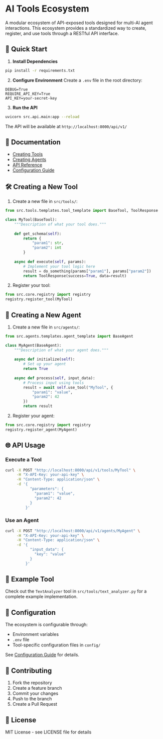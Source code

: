 # AI Tools Ecosystem

A modular ecosystem of API-exposed tools designed for multi-AI agent interactions. This ecosystem provides a standardized way to create, register, and use tools through a RESTful API interface.

## 🚀 Quick Start

1. **Install Dependencies**
```bash
pip install -r requirements.txt
```

2. **Configure Environment**
Create a `.env` file in the root directory:
```env
DEBUG=True
REQUIRE_API_KEY=True
API_KEY=your-secret-key
```

3. **Run the API**
```bash
uvicorn src.api.main:app --reload
```

The API will be available at `http://localhost:8000/api/v1/`

## 📖 Documentation

- [Creating Tools](docs/creating_tools.md)
- [Creating Agents](docs/creating_agents.md)
- [API Reference](docs/api_reference.md)
- [Configuration Guide](docs/configuration.md)

## 🛠 Creating a New Tool

1. Create a new file in `src/tools/`:

```python
from src.tools.templates.tool_template import BaseTool, ToolResponse

class MyTool(BaseTool):
    """Description of what your tool does."""
    
    def get_schema(self):
        return {
            "param1": str,
            "param2": int
        }
    
    async def execute(self, params):
        # Implement your tool logic here
        result = do_something(params["param1"], params["param2"])
        return ToolResponse(success=True, data=result)
```

2. Register your tool:

```python
from src.core.registry import registry
registry.register_tool(MyTool)
```

## 🤖 Creating a New Agent

1. Create a new file in `src/agents/`:

```python
from src.agents.templates.agent_template import BaseAgent

class MyAgent(BaseAgent):
    """Description of what your agent does."""
    
    async def initialize(self):
        # Set up your agent
        return True
    
    async def process(self, input_data):
        # Process input using tools
        result = await self.use_tool("MyTool", {
            "param1": "value",
            "param2": 42
        })
        return result
```

2. Register your agent:

```python
from src.core.registry import registry
registry.register_agent(MyAgent)
```

## 🌐 API Usage

### Execute a Tool
```bash
curl -X POST "http://localhost:8000/api/v1/tools/MyTool" \
     -H "X-API-Key: your-api-key" \
     -H "Content-Type: application/json" \
     -d '{
           "parameters": {
             "param1": "value",
             "param2": 42
           }
         }'
```

### Use an Agent
```bash
curl -X POST "http://localhost:8000/api/v1/agents/MyAgent" \
     -H "X-API-Key: your-api-key" \
     -H "Content-Type: application/json" \
     -d '{
           "input_data": {
             "key": "value"
           }
         }'
```

## 📝 Example Tool

Check out the `TextAnalyzer` tool in `src/tools/text_analyzer.py` for a complete example implementation.

## 🔧 Configuration

The ecosystem is configurable through:
- Environment variables
- `.env` file
- Tool-specific configuration files in `config/`

See [Configuration Guide](docs/configuration.md) for details.

## 🤝 Contributing

1. Fork the repository
2. Create a feature branch
3. Commit your changes
4. Push to the branch
5. Create a Pull Request

## 📜 License

MIT License - see LICENSE file for details
